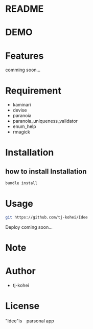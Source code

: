 # README
# DEMO
 

 
# Features
 
comming soon...
 
# Requirement
 

 
* kaminari
* devise
* paranoia
* paranoia_uniqueness_validator
* enum_help
* rmagick
 
# Installation
## how to install Installation
 
```bash
bundle install
```
 
# Usage
 

 
```bash
git https://github.com/tj-kohei/Idee
```

 Deploy coming soon...
# Note
 

 
# Author
 
 
* tj-kohei
 
# License
"Idee"is　parsonal app
